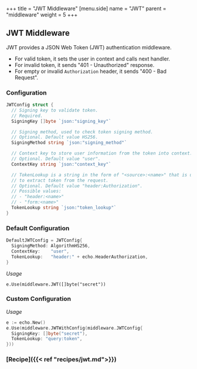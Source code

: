 +++
title = "JWT Middleware"
[menu.side]
  name = "JWT"
  parent = "middleware"
  weight = 5
+++

## JWT Middleware

JWT provides a JSON Web Token (JWT) authentication middleware.

- For valid token, it sets the user in context and calls next handler.
- For invalid token, it sends "401 - Unauthorized" response.
- For empty or invalid `Authorization` header, it sends "400 - Bad Request".

### Configuration

```go
JWTConfig struct {
  // Signing key to validate token.
  // Required.
  SigningKey []byte `json:"signing_key"`

  // Signing method, used to check token signing method.
  // Optional. Default value HS256.
  SigningMethod string `json:"signing_method"`

  // Context key to store user information from the token into context.
  // Optional. Default value "user".
  ContextKey string `json:"context_key"`

  // TokenLookup is a string in the form of "<source>:<name>" that is used
  // to extract token from the request.
  // Optional. Default value "header:Authorization".
  // Possible values:
  // - "header:<name>"
  // - "form:<name>"
  TokenLookup string `json:"token_lookup"`
}
```

### Default Configuration

```go
DefaultJWTConfig = JWTConfig{
  SigningMethod: AlgorithmHS256,
  ContextKey:    "user",
  TokenLookup:   "header:" + echo.HeaderAuthorization,
}
```

*Usage*

`e.Use(middleware.JWT([]byte("secret"))`

### Custom Configuration

*Usage*

```go
e := echo.New()
e.Use(middleware.JWTWithConfig(middleware.JWTConfig{
  SigningKey: []byte("secret"),
  TokenLookup: "query:token",
}))
```

### [Recipe]({{< ref "recipes/jwt.md">}})

